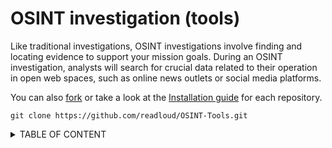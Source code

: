 # OSINT investigation (tools)

Like traditional investigations, OSINT investigations involve finding and locating evidence to support your mission goals. 
During an OSINT investigation, analysts will search for crucial data related to their operation in open web spaces, such as online news outlets or social media platforms.

You can also <a href="https://github.com/readloud/OSINT-Tools/fork">fork</a> or take a look at the <a href="https://github.com/git-guides/install-git">Installation guide</a> for each repository.

~~~git
git clone https://github.com/readloud/OSINT-Tools.git
~~~

<details>
<summary>TABLE OF CONTENT</summary>
<li><a href="fisherman/#README.md">fisherman</a></li>
<li><a href="twint/#README.md">twint</a></li>
<li><a href="twosintComet/#README.md">tw1tter0s1nt</a></li>
<li><a href="twpy/#README.md">twpy</a></li>
<li><a href="TwOSINT/#README.md">TwOSINT</a></li>
</details>
